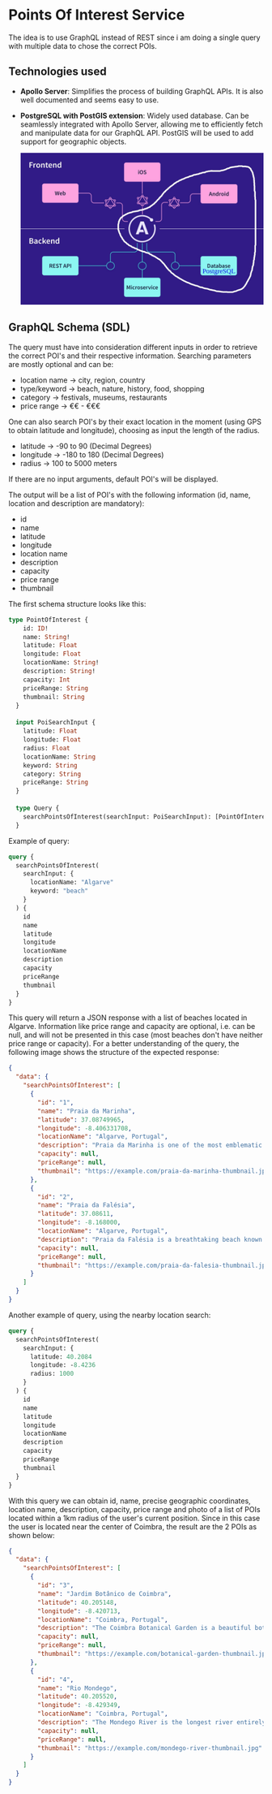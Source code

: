 # Points Of Interest Service

The idea is to use GraphQL instead of REST since i am doing a single query with multiple data to chose the correct POIs. 

## Technologies used
- **Apollo Server**: Simplifies the process of building GraphQL APIs. It is also well documented and seems easy to use.

- **PostgreSQL with PostGIS extension**: Widely used database. Can be seamlessly integrated with Apollo Server, allowing me to efficiently fetch and manipulate data for our GraphQL API. PostGIS will be used to add support for geographic objects.

    <img src="images/Apollo.jpg" alt="Apollo Server" width="500">

## GraphQL Schema (SDL)

The query must have into consideration different inputs in order to retrieve the correct POI's and their respective information.
Searching parameters are mostly optional and can be:
  - location name -> city, region, country
  - type/keyword -> beach, nature, history, food, shopping
  - category -> festivals, museums, restaurants
  - price range -> €€ - €€€ 

One can also search POI's by their exact location in the moment (using GPS to obtain latitude and longitude), choosing as input the length of the radius.
  - latitude -> -90 to 90 (Decimal Degrees)
  - longitude -> -180 to 180 (Decimal Degrees)
  - radius -> 100 to 5000 meters

If there are no input arguments, default POI's will be displayed.

The output will be a list of POI's with the following information (id, name, location and description are mandatory):
  - id
  - name
  - latitude
  - longitude
  - location name
  - description
  - capacity
  - price range
  - thumbnail

The first schema structure looks like this:

```graphql
type PointOfInterest { 
    id: ID!
    name: String!
    latitude: Float
    longitude: Float
    locationName: String!
    description: String!
    capacity: Int
    priceRange: String
    thumbnail: String
  }

  input PoiSearchInput {
    latitude: Float
    longitude: Float
    radius: Float
    locationName: String
    keyword: String
    category: String
    priceRange: String
  }

  type Query {
    searchPointsOfInterest(searchInput: PoiSearchInput): [PointOfInterest!]!
  }
  ```

Example of query:

```graphql
query {
  searchPointsOfInterest(
    searchInput: {
      locationName: "Algarve"
      keyword: "beach"
    }
  ) {
    id
    name
    latitude
    longitude
    locationName
    description
    capacity
    priceRange
    thumbnail
  }
}
```

This query will return a JSON response with a list of beaches located in Algarve. Information like price range and capacity are optional, i.e. can be null, and will not be presented in this case (most beaches don't have neither price range or capacity).
For a better understanding of the query, the following image shows the structure of the expected response:
```json
{
  "data": {
    "searchPointsOfInterest": [
      {
        "id": "1",
        "name": "Praia da Marinha",
        "latitude": 37.08749965,
        "longitude": -8.406331708,
        "locationName": "Algarve, Portugal",
        "description": "Praia da Marinha is one of the most emblematic and beautiful beaches in the Algarve region. It features stunning cliffs, crystal-clear waters, and golden sand.",
        "capacity": null,
        "priceRange": null,
        "thumbnail": "https://example.com/praia-da-marinha-thumbnail.jpg"
      },
      {
        "id": "2",
        "name": "Praia da Falésia",
        "latitude": 37.08611, 
        "longitude": -8.168000,
        "locationName": "Algarve, Portugal",
        "description": "Praia da Falésia is a breathtaking beach known for its towering cliffs and golden sands. It offers stunning views and is perfect for sunbathing and swimming.",
        "capacity": null,
        "priceRange": null,
        "thumbnail": "https://example.com/praia-da-falesia-thumbnail.jpg"
      }
    ]
  }
}
```

Another example of query, using the nearby location search:

```graphql
query {
  searchPointsOfInterest(
    searchInput: {
      latitude: 40.2084
      longitude: -8.4236
      radius: 1000
    }
  ) {
    id
    name
    latitude
    longitude
    locationName
    description
    capacity
    priceRange
    thumbnail
  }
}
```

With this query we can obtain id, name, precise geographic coordinates, location name, description, capacity, price range and photo of a list of POIs located within a 1km radius of the user's current position.
Since in this case the user is located near the center of Coimbra, the result are the 2 POIs as shown below:

```json
{
  "data": {
    "searchPointsOfInterest": [
      {
        "id": "3",
        "name": "Jardim Botânico de Coimbra",
        "latitude": 40.205148,
        "longitude": -8.420713,
        "locationName": "Coimbra, Portugal",
        "description": "The Coimbra Botanical Garden is a beautiful botanical garden located in the heart of Coimbra. It features a diverse collection of plants and trees from around the world.",
        "capacity": null,
        "priceRange": null,
        "thumbnail": "https://example.com/botanical-garden-thumbnail.jpg"
      },
      {
        "id": "4",
        "name": "Rio Mondego",
        "latitude": 40.205520,
        "longitude": -8.429349,
        "locationName": "Coimbra, Portugal",
        "description": "The Mondego River is the longest river entirely within Portuguese territory. It flows through Coimbra, offering picturesque views and recreational activities.",
        "capacity": null,
        "priceRange": null,
        "thumbnail": "https://example.com/mondego-river-thumbnail.jpg"
      }
    ]
  }
}
```
